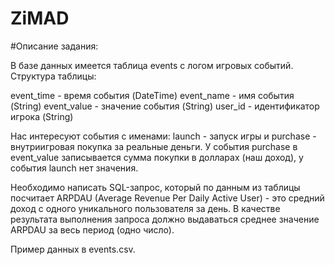 # ZiMAD

#Описание задания:

В базе данных имеется таблица events с логом игровых событий. Структура таблицы:

event_time - время события (DateTime)
event_name - имя события (String)
event_value - значение события (String)
user_id - идентификатор игрока (String)

Нас интересуют события с именами: launch - запуск игры и purchase - внутриигровая покупка за реальные деньги. У события purchase в event_value записывается сумма покупки в долларах (наш доход), у события launch нет значения.

Необходимо написать SQL-запрос, который по данным из таблицы посчитает ARPDAU (Average Revenue Per Daily Active User) - это средний доход с одного уникального пользователя за день.
В качестве результата выполнения запроса должно выдаваться среднее значение ARPDAU за весь период (одно число).

Пример данных в events.csv.

